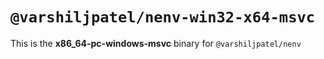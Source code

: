 # `@varshiljpatel/nenv-win32-x64-msvc`

This is the **x86_64-pc-windows-msvc** binary for `@varshiljpatel/nenv`
